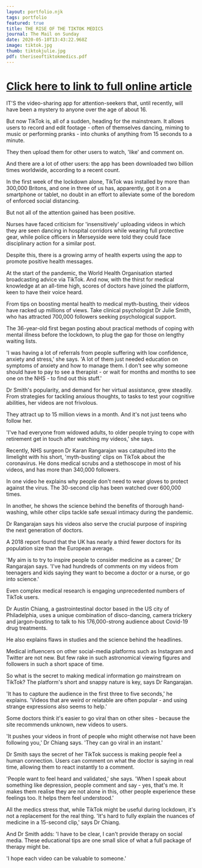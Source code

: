 ```yaml
---
layout: portfolio.njk
tags: portfolio
featured: true
title: THE RISE OF THE TIKTOK MEDICS
journal: The Mail on Sunday
date: 2020-05-10T13:43:22.968Z
image: tiktok.jpg
thumb: tiktokjulie.jpg
pdf: theriseoftiktokmedics.pdf
---
```

# **[Click here to link to full online article](http://www.dailymail.co.uk/health/article-8303599/How-TikTok-help-survive-Covid-19-lockdown)**[](http://www.dailymail.co.uk/health/article-8303599/How-TikTok-help-survive-Covid-19-lockdown)

IT'S the video-sharing app for attention-seekers that, until recently, will have been a mystery to anyone over the age of about 16.

But now TikTok is, all of a sudden, heading for the mainstream. It allows users to record and edit footage - often of themselves dancing, miming to music or performing pranks - into chunks of anything from 15 seconds to a minute.

They then upload them for other users to watch, 'like' and comment on.

And there are a lot of other users: the app has been downloaded two billion times worldwide, according to a recent count.

In the first week of the lockdown alone, TikTok was installed by more than 300,000 Britons, and one in three of us has, apparently, got it on a smartphone or tablet, no doubt in an effort to alleviate some of the boredom of enforced social distancing.

But not all of the attention gained has been positive.

Nurses have faced criticism for 'insensitively' uploading videos in which they are seen dancing in hospital corridors while wearing full protective gear, while police officers in Merseyside were told they could face disciplinary action for a similar post.

Despite this, there is a growing army of health experts using the app to promote positive health messages.

At the start of the pandemic, the World Health Organisation started broadcasting advice via TikTok. And now, with the thirst for medical knowledge at an all-time high, scores of doctors have joined the platform, keen to have their voice heard.

From tips on boosting mental health to medical myth-busting, their videos have racked up millions of views. Take clinical psychologist Dr Julie Smith, who has attracted 700,000 followers seeking psychological support.

The 36-year-old first began posting about practical methods of coping with mental illness before the lockdown, to plug the gap for those on lengthy waiting lists.

'I was having a lot of referrals from people suffering with low confidence, anxiety and stress,' she says. 'A lot of them just needed education on symptoms of anxiety and how to manage them. I don't see why someone should have to pay to see a therapist - or wait for months and months to see one on the NHS - to find out this stuff.' 

Dr Smith's popularity, and demand for her virtual assistance, grew steadily. From strategies for tackling anxious thoughts, to tasks to test your cognitive abilities, her videos are not frivolous.

They attract up to 15 million views in a month. And it's not just teens who follow her. 

'I've had everyone from widowed adults, to older people trying to cope with retirement get in touch after watching my videos,' she says.

Recently, NHS surgeon Dr Karan Rangarajan was catapulted into the limelight with his short, 'myth-busting' clips on TikTok about the coronavirus. He dons medical scrubs and a stethoscope in most of his videos, and has more than 340,000 followers.

In one video he explains why people don't need to wear gloves to protect against the virus. The 30-second clip has been watched over 600,000 times. 

In another, he shows the science behind the benefits of thorough hand-washing, while other clips tackle safe sexual intimacy during the pandemic.

Dr Rangarajan says his videos also serve the crucial purpose of inspiring the next generation of doctors. 

A 2018 report found that the UK has nearly a third fewer doctors for its population size than the European average. 

'My aim is to try to inspire people to consider medicine as a career,' Dr Rangarajan says. 'I've had hundreds of comments on my videos from teenagers and kids saying they want to become a doctor or a nurse, or go into science.' 

Even complex medical research is engaging unprecedented numbers of TikTok users. 

Dr Austin Chiang, a gastrointestinal doctor based in the US city of Philadelphia, uses a unique combination of disco-dancing, camera trickery and jargon-busting to talk to his 176,000-strong audience about Covid-19 drug treatments. 

He also explains flaws in studies and the science behind the headlines.

Medical influencers on other social-media platforms such as Instagram and Twitter are not new. But few rake in such astronomical viewing figures and followers in such a short space of time.

So what is the secret to making medical information go mainstream on TikTok? The platform's short and snappy nature is key, says Dr Rangarajan. 

'It has to capture the audience in the first three to five seconds,' he explains. 'Videos that are weird or relatable are often popular - and using strange expressions also seems to help.'  

Some doctors think it's easier to go viral than on other sites - because the site recommends unknown, new videos to users. 

'It pushes your videos in front of people who might otherwise not have been following you,' Dr Chiang says. 'They can go viral in an instant.' 

Dr Smith says the secret of her TikTok success is making people feel a human connection. Users can comment on what the doctor is saying in real time, allowing them to react instantly to a comment.

'People want to feel heard and validated,' she says. 'When I speak about something like depression, people comment and say - yes, that's me. It makes them realise they are not alone in this, other people experience these feelings too. It helps them feel understood.' 

All the medics stress that, while TikTok might be useful during lockdown, it's not a replacement for the real thing. 'It's hard to fully explain the nuances of medicine in a 15-second clip,' says Dr Chiang.

And Dr Smith adds: 'I have to be clear, I can't provide therapy on social media. These educational tips are one small slice of what a full package of therapy might be.

'I hope each video can be valuable to someone.'